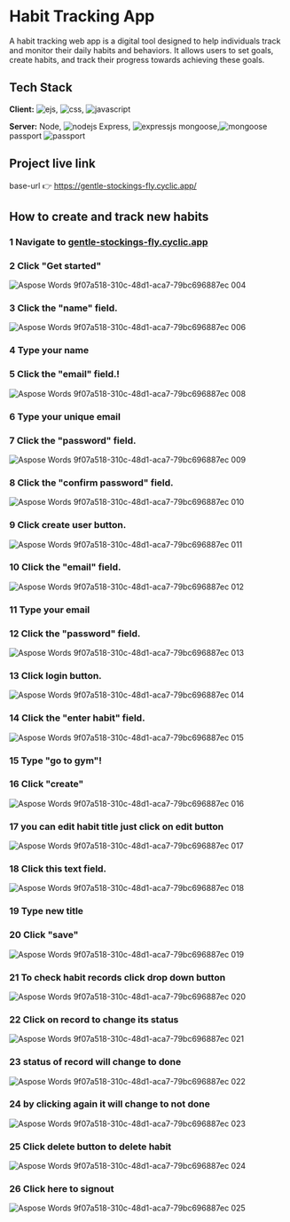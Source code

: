 ﻿
# Habit Tracking App

A habit tracking web app is a digital tool designed to help individuals track and monitor their daily habits and behaviors. It allows users to set goals, create habits, and track their progress towards achieving these goals.





## Tech Stack

**Client:** 
![ejs](https://github.com/akashpadampalle/habit-tracker/assets/45806342/50ae74f1-f883-46f1-a5ac-e85fa13a660c "ejs"),
![css](https://github.com/akashpadampalle/habit-tracker/assets/45806342/228fba46-5026-43d3-8d9e-b614aef9c135 "css"), 
![javascript](https://github.com/akashpadampalle/habit-tracker/assets/45806342/44a16bc9-02ee-4235-85a9-354d9ba4f555 "javascript")


**Server:** 
Node, ![nodejs](https://github.com/akashpadampalle/habit-tracker/assets/45806342/6c4aaecf-20b2-444d-ae90-7130d31586bb)
Express, ![expressjs](https://github.com/akashpadampalle/habit-tracker/assets/45806342/caa0ef59-cfc3-45a0-9258-497653e6d17c)
mongoose,![mongoose](https://github.com/akashpadampalle/habit-tracker/assets/45806342/e2e0bccc-4a9b-4a0d-a42f-226be3928d22)
passport ![passport](https://github.com/akashpadampalle/habit-tracker/assets/45806342/e5857f3b-f1a2-47c1-9a1e-6d3049199d18)



## Project live link

base-url 👉 https://gentle-stockings-fly.cyclic.app/


 ## How to create and track new habits

### 1 Navigate to [gentle-stockings-fly.cyclic.app](https://gentle-stockings-fly.cyclic.app/)

### 2 Click "Get started"
![Aspose Words 9f07a518-310c-48d1-aca7-79bc696887ec 004](https://github.com/akashpadampalle/habit-tracker/assets/45806342/2b71f15c-5d6a-4a7c-bba4-f47ac272d10a)


### 3 Click the "name" field.
![Aspose Words 9f07a518-310c-48d1-aca7-79bc696887ec 006](https://github.com/akashpadampalle/habit-tracker/assets/45806342/18a56db4-01a2-4756-8f08-424c096aefbf)


### 4 Type your name


### 5 Click the "email" field.!
![Aspose Words 9f07a518-310c-48d1-aca7-79bc696887ec 008](https://github.com/akashpadampalle/habit-tracker/assets/45806342/683702b1-5aea-4aa6-90ed-b4f9233da8d0)


### 6 Type your unique email


### 7 Click the "password" field.
![Aspose Words 9f07a518-310c-48d1-aca7-79bc696887ec 009](https://github.com/akashpadampalle/habit-tracker/assets/45806342/15cf829a-2625-46df-abd5-271836fb8c12)

### 8 Click the "confirm password" field.
![Aspose Words 9f07a518-310c-48d1-aca7-79bc696887ec 010](https://github.com/akashpadampalle/habit-tracker/assets/45806342/fc685a15-5554-41e5-b461-2919f6ddc864)


### 9 Click create user button.
![Aspose Words 9f07a518-310c-48d1-aca7-79bc696887ec 011](https://github.com/akashpadampalle/habit-tracker/assets/45806342/7e34af32-cbd7-4d11-9368-d56122d525ab)

### 10 Click the "email" field.
![Aspose Words 9f07a518-310c-48d1-aca7-79bc696887ec 012](https://github.com/akashpadampalle/habit-tracker/assets/45806342/e94a3b42-5bff-408a-bb03-203e7b88ceaf)

### 11 Type your email

### 12 Click the "password" field.
![Aspose Words 9f07a518-310c-48d1-aca7-79bc696887ec 013](https://github.com/akashpadampalle/habit-tracker/assets/45806342/d3b7b2a2-8806-49c0-9f23-3bef27005a0b)

### 13 Click login button.
![Aspose Words 9f07a518-310c-48d1-aca7-79bc696887ec 014](https://github.com/akashpadampalle/habit-tracker/assets/45806342/7f861c07-f81a-44e3-886a-c12e45e11973)

### 14 Click the "enter habit" field.
![Aspose Words 9f07a518-310c-48d1-aca7-79bc696887ec 015](https://github.com/akashpadampalle/habit-tracker/assets/45806342/44483119-15ba-4183-814e-1d2916814a90)

### 15 Type "go to gym"!

### 16 Click "create"
![Aspose Words 9f07a518-310c-48d1-aca7-79bc696887ec 016](https://github.com/akashpadampalle/habit-tracker/assets/45806342/64a4dca2-769a-4d08-b2b6-419b4508132f)

### 17 you can edit habit title just click on edit button
![Aspose Words 9f07a518-310c-48d1-aca7-79bc696887ec 017](https://github.com/akashpadampalle/habit-tracker/assets/45806342/30f33809-0af0-4153-8edc-c1aee5f68deb)

### 18 Click this text field.
![Aspose Words 9f07a518-310c-48d1-aca7-79bc696887ec 018](https://github.com/akashpadampalle/habit-tracker/assets/45806342/31e2cd2b-e694-4b86-a4e2-8f9064b97047)

### 19 Type new title

### 20 Click "save"
![Aspose Words 9f07a518-310c-48d1-aca7-79bc696887ec 019](https://github.com/akashpadampalle/habit-tracker/assets/45806342/75321647-9547-4ce6-9240-80a704529c4e)


### 21 To check habit records click drop down button
![Aspose Words 9f07a518-310c-48d1-aca7-79bc696887ec 020](https://github.com/akashpadampalle/habit-tracker/assets/45806342/b9305f5a-1826-4361-bb99-754fd33a6681)


### 22 Click on record to change its status
![Aspose Words 9f07a518-310c-48d1-aca7-79bc696887ec 021](https://github.com/akashpadampalle/habit-tracker/assets/45806342/fbe3a118-188a-45b0-b502-28c85cac0cf3)

### 23 status of record will change to done
![Aspose Words 9f07a518-310c-48d1-aca7-79bc696887ec 022](https://github.com/akashpadampalle/habit-tracker/assets/45806342/d7df4f51-74c4-438b-92f0-4d2cb7c7f084)


### 24 by clicking again it will change to not done
![Aspose Words 9f07a518-310c-48d1-aca7-79bc696887ec 023](https://github.com/akashpadampalle/habit-tracker/assets/45806342/d80bd8c8-13e1-4ad5-81b9-ed4b654f0836)


### 25 Click delete button to delete habit
![Aspose Words 9f07a518-310c-48d1-aca7-79bc696887ec 024](https://github.com/akashpadampalle/habit-tracker/assets/45806342/9db46f5c-8e49-4f01-a7cd-4683c8c93308)


### 26 Click here to signout
![Aspose Words 9f07a518-310c-48d1-aca7-79bc696887ec 025](https://github.com/akashpadampalle/habit-tracker/assets/45806342/f95afcd0-0ece-45c3-8351-4cb1e195d720)

